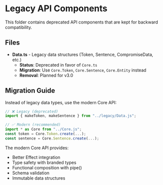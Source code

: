 # Legacy API Components

This folder contains deprecated API components that are kept for backward compatibility.

## Files

- **Data.ts** - Legacy data structures (Token, Sentence, CompromiseData, etc.)
  - **Status**: Deprecated in favor of `Core.ts`
  - **Migration**: Use `Core.Token`, `Core.Sentence`, `Core.Entity` instead
  - **Removal**: Planned for v3.0

## Migration Guide

Instead of legacy data types, use the modern Core API:

```typescript
// ❌ Legacy (deprecated)
import { makeToken, makeSentence } from "../legacy/Data.js";

// ✅ Modern (recommended)
import * as Core from "../Core.js";
const token = Core.Token.create(...);
const sentence = Core.Sentence.create(...);
```

The modern Core API provides:

- Better Effect integration
- Type safety with branded types
- Functional composition with pipe()
- Schema validation
- Immutable data structures
